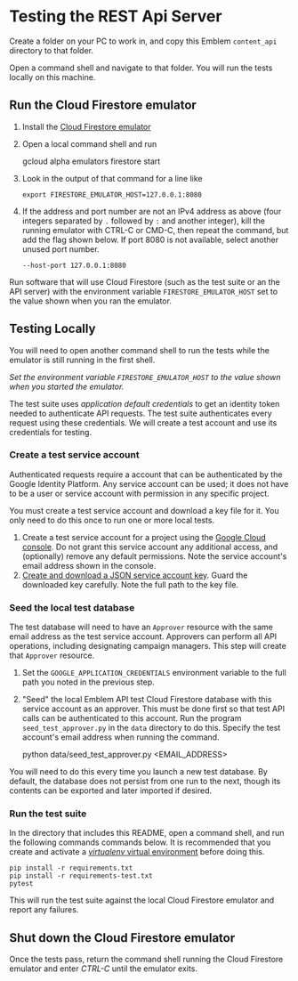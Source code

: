 # Testing the REST Api Server

Create a folder on your PC to work in, and copy this
Emblem `content_api` directory to that folder.

Open a command shell and navigate to that folder. You will
run the tests locally on this machine.

## Run the Cloud Firestore emulator

1. Install the [Cloud Firestore emulator](https://cloud.google.com/sdk/gcloud/reference/beta/emulators/firestore)

2. Open a local command shell and run

    gcloud alpha emulators firestore start

3. Look in the output of that command for a line like

    `export FIRESTORE_EMULATOR_HOST=127.0.0.1:8080`

4. If the address and port number are not an IPv4 address as above (four integers
separated by `.` followed by `:` and another integer), kill the running
emulator with CTRL-C or CMD-C, then repeat the command, but add the flag
shown below. If port 8080 is not available, select another unused port
number.

    `--host-port 127.0.0.1:8080`

Run software that will use Cloud Firestore (such as the test suite
or an the API server) with the environment variable
`FIRESTORE_EMULATOR_HOST` set to the value shown when you ran the emulator.

## Testing Locally

You will need to open another command shell to run the tests
while the emulator is still running in the first shell.

*Set the environment variable `FIRESTORE_EMULATOR_HOST` to the
value shown when you started the emulator.*

The test suite uses *application default credentials* to get an
identity token needed to authenticate API requests. The test suite
authenticates every request using these credentials. We will
create a test account and use its credentials for testing.

### Create a test service account

Authenticated requests require a account that can be authenticated
by the Google Identity Platform. Any service account can be
used; it does not have to be a user or service account with
permission in any specific project.

You must create a test service account and download a key file
for it. You only need to do this once to run one or more local
tests.

1. Create a test service account for a project using the
[Google Cloud console](https://console.cloud.google.com/). Do not
grant this service account any additional access, and (optionally)
remove any default permissions. Note the service account's
email address shown in the console.
2. [Create and download a JSON service account key](https://cloud.google.com/iam/docs/creating-managing-service-account-keys#iam-service-account-keys-create-console).
Guard
the downloaded key carefully. Note the full path to the key file.

### Seed the local test database

The test database will need to have an `Approver` resource with the same
email address as the test service account. Approvers can perform all
API operations, including designating campaign managers. This step
will create that `Approver` resource.

1. Set the `GOOGLE_APPLICATION_CREDENTIALS` environment variable to the
full path you noted in the previous step.
1. "Seed" the local Emblem API test Cloud Firestore database with this service
account as an approver. This must be done first so that test API
calls can be authenticated to this account. Run the program `seed_test_approver.py`
in the `data` directory to do this. Specify the test account's email
address when running the command.

    python data/seed_test_approver.py <EMAIL_ADDRESS>

You will need to do this every time you launch a new test database. By
default, the database does not persist from one run to the next, though
its contents can be exported and later imported if desired.

### Run the test suite

In the directory that includes this README, open a command shell, and run
the following commands commands below. It is recommended that you create and
activate a [*virtualenv* virtual environment](https://virtualenv.pypa.io/en/latest/index.html)
before doing this.

    pip install -r requirements.txt
    pip install -r requirements-test.txt
    pytest

This will run the test suite against the local Cloud Firestore emulator
and report any failures.

## Shut down the Cloud Firestore emulator

Once the tests pass, return the command shell running the Cloud Firestore
emulator and enter _CTRL-C_ until the emulator exits.
